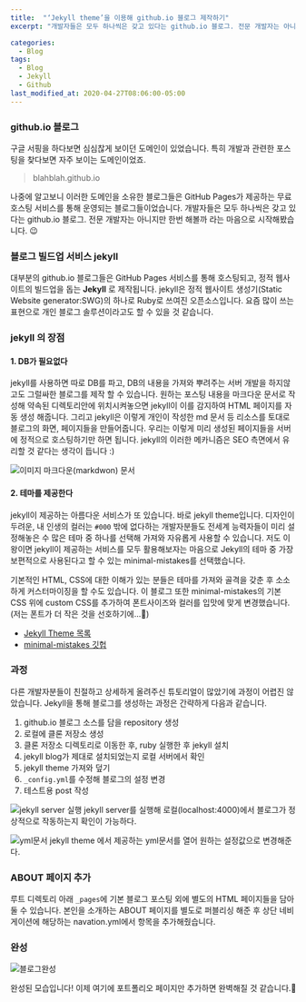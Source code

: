 ```yaml
---
title:  "‘Jekyll theme’을 이용해 github.io 블로그 제작하기"
excerpt: "개발자들은 모두 하나씩은 갖고 있다는 github.io 블로그. 전문 개발자는 아니지만 한번 해볼까 라는 마음으로 시작해봤습니다."

categories:
  - Blog
tags:
  - Blog
  - Jekyll
  - Github
last_modified_at: 2020-04-27T08:06:00-05:00
---
```


### github.io 블로그
구글 서핑을 하다보면 심심찮게 보이던 도메인이 있었습니다.
특히 개발과 관련한 포스팅을 찾다보면 자주 보이는 도메인이었죠.

>blahblah.github.io

나중에 알고보니 이러한 도메인을 소유한 블로그들은 GitHub Pages가 제공하는 무료 호스팅 서비스를 통해 운영되는 블로그들이었습니다. 개발자들은 모두 하나씩은 갖고 있다는 github.io 블로그.
전문 개발자는 아니지만 한번 해볼까 라는 마음으로 시작해봤습니다. 😉


### 블로그 빌드업 서비스 jekyll
대부분의 github.io 블로그들은 GitHub Pages 서비스를 통해 호스팅되고, 정적 웹사이트의 빌드업을 돕는 **Jekyll** 로 제작됩니다. jekyll은 정적 웹사이트 생성기(Static Website generator:SWG)의 하나로 Ruby로 쓰여진 오픈소스입니다. 요즘 많이 쓰는 표현으로 개인 블로그 솔루션이라고도 할 수 있을 것 같습니다.

### jekyll 의 장점

#### 1. DB가 필요없다
jekyll를 사용하면 따로 DB를 파고, DB의 내용을 가져와 뿌려주는 서버 개발을 하지않고도 그럴싸한 블로그를 제작 할 수 있습니다. 원하는 포스팅 내용을 마크다운 문서로 작성해 약속된 디렉토리안에 위치시켜놓으면 jekyll이 이를 감지하여 HTML 페이지를 자동 생성 해줍니다. 그리고 jekyll은 이렇게 개인이 작성한 md 문서 등 리소스를 토대로 블로그의 화면, 페이지들을 만들어줍니다. 우리는 이렇게 미리 생성된 페이지들을 서버에 정적으로 호스팅하기만 하면 됩니다. jekyll의 이러한 메카니즘은 SEO 측면에서 유리할 것 같다는 생각이 듭니다 :)

![이미지](https://clamwell.github.io//assets/images/post01/img02.JPG "md문서")
<span class="sm">마크다운(markdwon) 문서</span>


#### 2. 테마를 제공한다
jekyll이 제공하는 아름다운 서비스가 또 있습니다. 바로 jekyll theme입니다. 디자인이 두려운, 내 인생의 컬러는 `#000` 밖에 없다하는 개발자분들도 전세계 능력자들이 미리 설정해놓은 수 많은 테마 중 하나를 선택해 가져와 자유롭게 사용할 수 있습니다. 저도 이왕이면 jekyll이 제공하는 서비스를 모두 활용해보자는 마음으로 Jekyll의 테마 중 가장 보편적으로 사용된다고 할 수 있는 minimal-mistakes를 선택했습니다.

기본적인 HTML, CSS에 대한 이해가 있는 분들은 테마를 가져와 골격을 갖춘 후 소소하게 커스터마이징을 할 수도 있습니다. 이 블로그 또한 minimal-mistakes의 기본 CSS 위에 custom CSS를 추가하여 폰트사이즈와 컬러를 입맛에 맞게 변경했습니다.(저는 폰트가 더 작은 것을 선호하기에...🤭)

* [Jekyll Theme 목록](http://jekyllthemes.org/)
* [minimal-mistakes 깃헙](https://github.com/mmistakes/minimal-mistakes)



### 과정
다른 개발자분들이 친절하고 상세하게 올려주신 튜토리얼이 많았기에 과정이 어렵진 않았습니다. Jekyll을 통해 블로그를 생성하는 과정은 간략하게 다음과 같습니다.

1. github.io 블로그 소스를 담을 repository 생성
2. 로컬에 클론 저장소 생성
3. 클론 저장소 디렉토리로 이동한 후, ruby 실행한 후 jekyll 설치
4. jekyll blog가 제대로 설치되었는지 로컬 서버에서 확인
5. jekyll theme 가져와 덮기
6. `_config.yml`를 수정해 블로그의 설정 변경
7. 테스트용 post 작성

![jekyll server 실행](https://clamwell.github.io//assets/images/post01/img03.jpg "jekyll server 실행")
<span class="sm">jekyll server를 실행해 로컬(localhost:4000)에서 블로그가 정상적으로 작동하는지 확인이 가능하다.</span>

![yml문서](https://clamwell.github.io//assets/images/post01/img01.JPG "yml문서")
<span class="sm">jekyll theme 에서 제공하는 yml문서를 열어 원하는 설정값으로 변경해준다.</span>


### ABOUT 페이지 추가
루트 디렉토리 아래 `_pages`에 기본 블로그 포스팅 외에 별도의 HTML 페이지들을 담아 둘 수 있습니다. 본인을 소개하는 ABOUT 페이지를 별도로 퍼블리싱 해준 후 상단 네비게이션에 해당하는 navation.yml에서 항목을 추가해줬습니다.


### 완성

![블로그완성](https://clamwell.github.io//assets/images/post01/img04.jpg "블로그완성")

완성된 모습입니다!
이제 여기에 포트폴리오 페이지만 추가하면 완벽해질 것 같습니다.🥰
